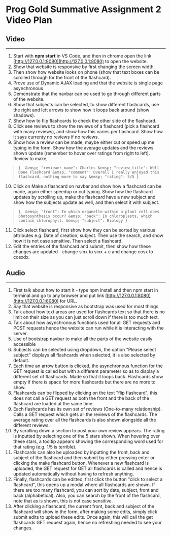 # Prog Gold Summative Assignment 2 Video Plan

## Video
---
1. Start with **npm start** in VS Code, and then in chrome open the link [http://127.0.0.1:8080](http://127.0.0.1:8080) to open the website.
2. Show that website is responsive by first changing the screen width.
3. Then show how website looks on phone (show that text boxes can be scrolled through for the front of the flashcard).
4. Prove use of Dynamic AJAX loading and that the website is single page asynchronous
5. Demonstrate that the navbar can be used to go through different parts of the website.
6. Show that subjects can be selected, to show different flashcards, use the right and left arrows to show how it loops back around (show shadows).
7. Show how to flip flashcards to check the other side of the flashcard.
8. Click see reviews to show the reviews of a flashcard (pick a flashcard with many reviews), and show how this varies per flashcard. Show how it says currenty no reviews if no reviews.
9. Show how a review can be made, maybe either cut or speed up me typing in the form. Show how the average updates and the reviews shown update (remember to hover over ratings from right to left). Review to make, 
>`{ 
> &emsp; "reviewer_name": Charles
> &emsp; "review_title": Well Done Flashcard
> &emsp; "comment": Overall I really enjoyed this flashcard, nothing more to say
> &emsp; "rating": 5/5
>}` 
10. Click on Make a flashcard on navbar and show how a flashcard can be made, again either speedup or cut typing. Show how the flashcard updates by scrolling up, make the flashcard have a new subject and show how the subjects update as well, and then select it with subject.
>`{ 
> &emsp; "front": In which organelle within a plant cell does photosynthesis occur?
> &emsp; "back": In chloroplasts, which contain chlorophyll.
> &emsp; "subject": Biology
>}`  
11. Click select flashcard, first show how they can be sorted by various attributes e.g. Date of creation, subject. Then use the search, and show how it is not case sensitive. Then select a flashcard.
12. Edit the entries of the flashcard and submit, then show how these changes are updated - change sinx to sinx + c and change cosx to cosxdx. 

## Audio
---
1. First talk about how to start it - type npm install and then npm start in terminal and go to any browser and put link [http://127.0.0.1:8080](http://127.0.0.1:8080) for URL.
2. Say that website is responsive as bootstrap was used for most things
3. Talk about how text areas are used for flashcards text so that there is no limit on their size as you can just scroll down if there is too much text.
4. Talk about how asynchronous functions used for all GET requests and POST requests hence the website can run while it is interacting with the server.
5. Use of bootstrap navbar to make all the parts of the website easily accessible
6. Subjects can be selected using dropdown, the option "Please select subject" displays all flashcards when selected, it is also selected by default.
7. Each time an arrow button is clicked, the asynchronous function for the GET request is called but with a different parameter so as to display a different set of flashcards. Made so that it loops back. Flashcards show empty if there is space for more flashcards but there are no more to show.
8. Flashcards can be flipped by clicking on the text "flip flashcard", this does not call a GET request as both the front and the back of the flashcard are loaded at the same time.
9. Each flashcards has its own set of reviews (One-to-many relationship). Calls a GET request which gets all the reviews of the flashcards. The average rating over all the flashcards is also shown alongside all the different reviews.
10. By scrolling down a section to post your own review appears. The rating is inputted by selecting one of the 5 stars shown. When hovering over these stars, a tooltip appears showing the corresponding word used for that rating (e.g. 1/5 is terrible).
11. Flashcards can also be uploaded by inputting the front, back and subject of the flashcard and then submit by either pressing enter or clicking the make flashcard button. Whenever a new flashcard is uploaded, the GET request for GET all flashcards is called and hence is updated automatically without having to refresh anything.
12. Finally, flashcards can be editted, first click the button "click to select a flashcard", this opens up a modal where all flashcards are shown. If there are too many flashcard, you can sort by date, subject, front and back (alphabetical). Also, you can search by the front of the flashcard, note that as is shown, this is not case sensitive. 
13. After clicking a flashcard, the current front, back and subject of the flashcard will show in the form, after making some edits, simply click submit edits to upload these edits. Once again, this will call the get flashcards GET request again, hence no refreshing needed to see your changes.